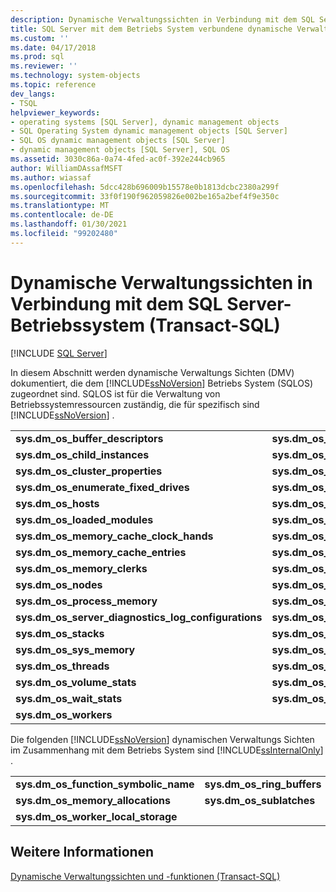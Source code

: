 ```yaml
---
description: Dynamische Verwaltungssichten in Verbindung mit dem SQL Server-Betriebssystem (Transact-SQL)
title: SQL Server mit dem Betriebs System verbundene dynamische Verwaltungs Sichten (Transact-SQL) | Microsoft-Dokumentation
ms.custom: ''
ms.date: 04/17/2018
ms.prod: sql
ms.reviewer: ''
ms.technology: system-objects
ms.topic: reference
dev_langs:
- TSQL
helpviewer_keywords:
- operating systems [SQL Server], dynamic management objects
- SQL Operating System dynamic management objects [SQL Server]
- SQL OS dynamic management objects [SQL Server]
- dynamic management objects [SQL Server], SQL OS
ms.assetid: 3030c86a-0a74-4fed-ac0f-392e244cb965
author: WilliamDAssafMSFT
ms.author: wiassaf
ms.openlocfilehash: 5dcc428b696009b15578e0b1813dcbc2380a299f
ms.sourcegitcommit: 33f0f190f962059826e002be165a2bef4f9e350c
ms.translationtype: MT
ms.contentlocale: de-DE
ms.lasthandoff: 01/30/2021
ms.locfileid: "99202480"
---
```

# <a name="sql-server-operating-system-related-dynamic-management-views-transact-sql"></a>Dynamische Verwaltungssichten in Verbindung mit dem SQL Server-Betriebssystem (Transact-SQL)
[!INCLUDE [SQL Server](../../includes/applies-to-version/sqlserver.md)]

In diesem Abschnitt werden dynamische Verwaltungs Sichten (DMV) dokumentiert, die dem [!INCLUDE[ssNoVersion](../../includes/ssnoversion-md.md)] Betriebs System (SQLOS) zugeordnet sind. SQLOS ist für die Verwaltung von Betriebssystemressourcen zuständig, die für spezifisch sind [!INCLUDE[ssNoVersion](../../includes/ssnoversion-md.md)] .


|  |  |
|---------|---------|
|**sys.dm_os_buffer_descriptors** | **sys.dm_os_buffer_pool_extension_configuration**|
|**sys.dm_os_child_instances** | **sys.dm_os_cluster_nodes** |
|**sys.dm_os_cluster_properties** | **sys.dm_os_dispatcher_pools** |
|**sys.dm_os_enumerate_fixed_drives** | **sys.dm_os_host_info** |
|**sys.dm_os_hosts** | **sys.dm_os_latch_stats** |
|**sys.dm_os_loaded_modules** |**sys.dm_os_memory_brokers**|
|**sys.dm_os_memory_cache_clock_hands**|**sys.dm_os_memory_cache_counters** |
|**sys.dm_os_memory_cache_entries**|**sys.dm_os_memory_cache_hash_tables**|
|**sys.dm_os_memory_clerks**|**sys.dm_os_memory_nodes**|
|**sys.dm_os_nodes**|**sys.dm_os_performance_counters**|
|**sys.dm_os_process_memory**|**sys.dm_os_schedulers**|
|**sys.dm_os_server_diagnostics_log_configurations**|**sys.dm_os_spinlock_stats** |
|**sys.dm_os_stacks**|**sys.dm_os_sys_info**|
|**sys.dm_os_sys_memory**|**sys.dm_os_tasks**|
|**sys.dm_os_threads** |**sys.dm_os_virtual_address_dump**|
|**sys.dm_os_volume_stats**|**sys.dm_os_waiting_tasks**|
|**sys.dm_os_wait_stats**|**sys.dm_os_windows_info**|
|**sys.dm_os_workers** ||








 Die folgenden [!INCLUDE[ssNoVersion](../../includes/ssnoversion-md.md)] dynamischen Verwaltungs Sichten im Zusammenhang mit dem Betriebs System sind [!INCLUDE[ssInternalOnly](../../includes/ssinternalonly-md.md)] .  
  
|||  
|-|-|  
|**sys.dm_os_function_symbolic_name**|**sys.dm_os_ring_buffers**|  
|**sys.dm_os_memory_allocations**|**sys.dm_os_sublatches**|  
|**sys.dm_os_worker_local_storage**||  
  
## <a name="see-also"></a>Weitere Informationen  
 [Dynamische Verwaltungssichten und -funktionen &#40;Transact-SQL&#41;](~/relational-databases/system-dynamic-management-views/system-dynamic-management-views.md)  
  
  

